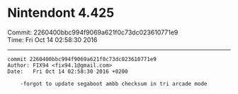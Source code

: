 # Nintendont 4.425
Commit: 2260400bbc994f9069a621f0c73dc023610771e9  
Time: Fri Oct 14 02:58:30 2016   

-----

```
commit 2260400bbc994f9069a621f0c73dc023610771e9
Author: FIX94 <fix94.1@gmail.com>
Date:   Fri Oct 14 02:58:30 2016 +0200

    -forgot to update segaboot ambb checksum in tri arcade mode
```

